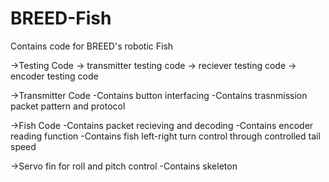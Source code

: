# BREED-Fish
 Contains code for BREED's robotic Fish
 
 
 ->Testing Code
  -> transmitter testing code
  -> reciever testing code
  -> encoder testing code
  
 ->Transmitter Code
  -Contains button interfacing
  -Contains trasnmission packet pattern and protocol
  
 ->Fish Code
  -Contains packet recieving and decoding
  -Contains encoder reading function
  -Contains fish left-right turn control through controlled tail speed
  
  
 ->Servo fin for roll and pitch control
  -Contains skeleton
